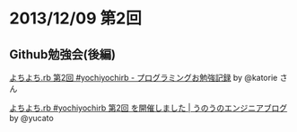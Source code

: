 # 2013/12/09 第2回
## Github勉強会(後編)

[よちよち.rb 第2回 #yochiyochirb - プログラミングお勉強記録](http://d.hatena.ne.jp/katoriexxxkatorie/20131210/1386657666) by @katorie さん

[よちよち.rb #yochiyochirb 第2回 を開催しました | うのうのエンジニアブログ](http://yucato.net/yochiyochirb-02-report/) by @yucato
